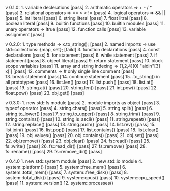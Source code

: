 v 0.1.0:
        1. variable declerations                                                [pass]
        2. arithmatic operators => + - / *                                      [pass]
        3. relational operators => == > < !=                                    [pass]
        4. logical operators => && ||                                           [pass]
        5. int literal                                                          [pass]
        6. string literal                                                       [pass]
        7. float litral                                                         [pass]
        8. boolean literal                                                      [pass]
        9. builtin functions                                                    [pass]
        10. builtin modules                                                     [pass]
        11. unary operators => !true                                            [pass]
        12. function calls                                                      [pass]
        13. variable assignment                                                 [pass]

v 0.2.0:
        1. type methods => x.to_string();                                       [pass]
        2. named imports => use std::collections::{map, set};                   [faild]
        3. function declarations                                                [pass]
        4. const declarations                                                   [pass]
        5. for statement                                                        [pass]
        6. while statement                                                      [pass]
        7. if statement                                                         [pass]
        8. object literal                                                       [pass]
        9. return statement                                                     [pass]
        10. block scope variables                                               [pass]
        11. array and string indexing => [1,2,4][0] "aidin"[3] x[i]             [pass]
        12. comments => # only single line comment                              [pass]     
        13. break statement                                                     [pass]
        14. continue statement                                                  [pass]
        15. .to_string() in all prototypes                                      [pass]
        16. list.len()                                                          [pass]
        17. list.push()                                                         [pass]
        18. list.at()                                                           [pass]
        19. string.at()                                                         [pass]
        20. string.len()                                                        [pass]
        21. int.pow()                                                           [pass]
        22. float.pow()                                                         [pass]
        23. obj.get()                                                           [pass]

v 0.3.0:
        1. new std::fs module                                                   [pass]
        2. module imports as object                                             [pass]
        3. typeof operator                                                      [pass]
        4. string.chars()                                                       [pass]
        5. string.split()                                                       [pass]
        6. string.to_lower()                                                    [pass]
        7. string.to_upper()                                                    [pass]
        8. string.trim()                                                        [pass]
        9. string.contains()                                                    [pass]
        10. string.is_ascii()                                                   [pass]
        11. string.repeat()                                                     [pass]
        12. string.replace()                                                    [pass]
        13. string.push()                                                       [pass]
        14. list.rev()                                                          [pass]
        15. list.join()                                                         [pass]
        16. list.pop()                                                          [pass]
        17. list.contains()                                                     [pass]
        18. list.clear()                                                        [pass]
        19. obj.values()                                                        [pass]
        20. obj.contains()                                                      [pass]
        21. obj.set()                                                           [pass]
        22. obj.remove()                                                        [pass]
        23. obj.clear()                                                         [pass]
        24. fs::read()                                                          [pass]
        25. fs::write()                                                         [pass]
        26. fs::read_dir()                                                      [pass]
        27. fs::remove()                                                        [pass]
        28. fs::rename()                                                        [pass]
        29. fs::remove_dir()                                                    [pass]

v 0.4.0
        1. new std::system module                                               [pass]
        2. new std::io module
        4. system::platform()                                                   [pass]
        5. system::free_mem()                                                   [pass]
        6. system::total_mem()                                                  [pass]
        7. system::free_disk()                                                  [pass]
        8. system::total_disk()                                                 [pass]
        9. system::cpus()                                                       [pass]
        10. system::cpu_speed()                                                 [pass]
        11. system::version()
        12. system::processes()
        